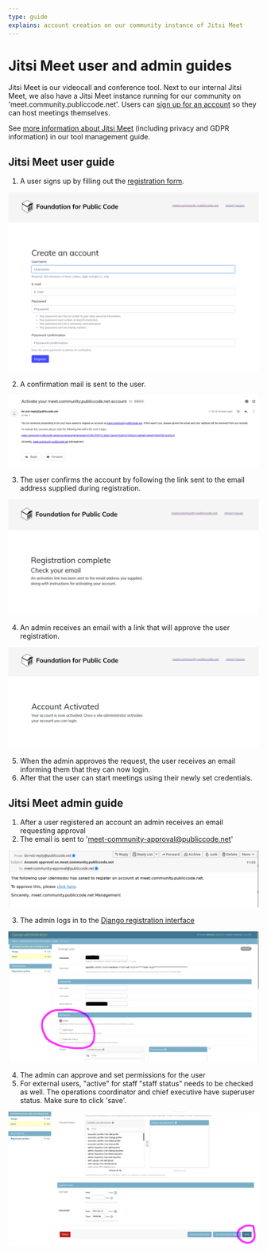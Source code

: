 ```yaml
---
type: guide
explains: account creation on our community instance of Jitsi Meet
---
```


# Jitsi Meet user and admin guides

Jitsi Meet is our videocall and conference tool. Next to our internal Jitsi Meet, we also have a Jitsi Meet instance running for our community on 'meet.community.publiccode.net'. Users can [sign up for an account](https://meet.community.publiccode.net/accountmanager/register/) so they can host meetings themselves.

See [more information about Jitsi Meet](https://about.publiccode.net/activities/tool-management/jitsi-meet.html) (including privacy and GDPR information) in our tool management guide.

## Jitsi Meet user guide

1. A user signs up by filling out the [registration form](https://meet.communitypubliccode.net/accountmanager/register/).

![User registration](/activities/tool-management/jitsi_user_sign_up.png)

2. A confirmation mail is sent to the user.

![User confirmation](/activities/tool-management/jitsi_user_activation_mail.png)

3. The user confirms the account by following the link sent to the email address supplied during registration.

![User confirmation](/activities/tool-management/jitsi_user_registration_complete.png)

4. An admin receives an email with a link that will approve the user registration.

![User confirmation](/activities/tool-management/jitsi_user_account_activated.png)

5. When the admin approves the request, the user receives an email informing them that they can now login.
6. After that the user can start meetings using their newly set credentials.

## Jitsi Meet admin guide

1. After a user registered an account an admin receives an email requesting approval
2. The email is sent to 'meet-community-approval@publiccode.net'

![Admin email](/activities/tool-management/jitsi_admin_approval_request.png)

3. The admin logs in to the [Django registration interface](https://meet.community.publiccode.net/accountmanager/admin)

![Admin Django](/activities/tool-management/jitsi_admin_django_approve_user_final1.png)

4. The admin can approve and set permissions for the user
5. For external users, "active" for staff "staff status" needs to be checked as well. The operations coordinator and chief executive have superuser status. Make sure to click 'save'.

![Admin Django](/activities/tool-management/jitsi_admin_django_save_user_after_approval_final.png)

